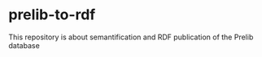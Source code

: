 

# prelib-to-rdf
This repository is about semantification and RDF publication of the Prelib database
 
